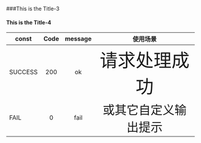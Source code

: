 ###This is the Title-3
#### This is the Title-4

| const   | Code   | message | 使用场景 | 
|---------|:------:|:-------:|:-----------:|
| SUCCESS | 200    |   ok    | <font size=10>请求处理成功</font> |
|FAIL|0|fail|<font size=6>或其它自定义输出提示</font>|
  
